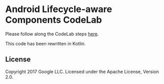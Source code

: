 # Android Lifecycle-aware Components CodeLab

Please follow along the CodeLab steps [here](https://codelabs.developers.google.com/codelabs/android-lifecycles/).

This code has been rewritten in Kotlin.

## License

Copyright 2017 Google LLC. Licensed under the Apache License, Version 2.0.
